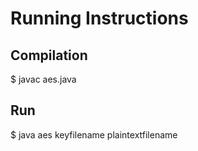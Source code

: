 
# Running Instructions

## Compilation
$ javac aes.java

## Run
$ java aes keyfilename plaintextfilename
